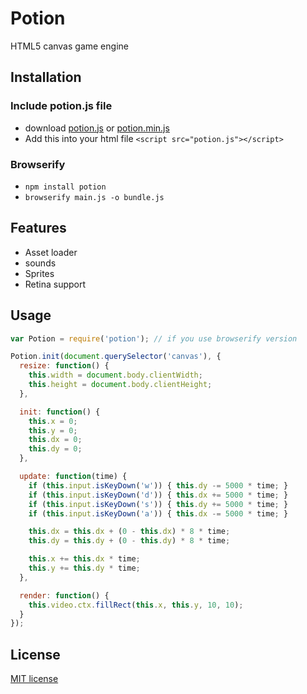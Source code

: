 # Potion

HTML5 canvas game engine

## Installation

### Include potion.js file

- download [potion.js](https://raw2.github.com/jansedivy/potion/master/build/potion.js) or [potion.min.js](https://raw2.github.com/jansedivy/potion/master/build/potion.min.js)
- Add this into your html file `<script src="potion.js"></script>`

### Browserify

- `npm install potion`
- `browserify main.js -o bundle.js`

## Features

- Asset loader
- sounds
- Sprites
- Retina support

## Usage

```javascript
var Potion = require('potion'); // if you use browserify version

Potion.init(document.querySelector('canvas'), {
  resize: function() {
    this.width = document.body.clientWidth;
    this.height = document.body.clientHeight;
  },

  init: function() {
    this.x = 0;
    this.y = 0;
    this.dx = 0;
    this.dy = 0;
  },

  update: function(time) {
    if (this.input.isKeyDown('w')) { this.dy -= 5000 * time; }
    if (this.input.isKeyDown('d')) { this.dx += 5000 * time; }
    if (this.input.isKeyDown('s')) { this.dy += 5000 * time; }
    if (this.input.isKeyDown('a')) { this.dx -= 5000 * time; }

    this.dx = this.dx + (0 - this.dx) * 8 * time;
    this.dy = this.dy + (0 - this.dy) * 8 * time;

    this.x += this.dx * time;
    this.y += this.dy * time;
  },

  render: function() {
    this.video.ctx.fillRect(this.x, this.y, 10, 10);
  }
});
```

## License

[MIT license](http://opensource.org/licenses/mit-license.php)
